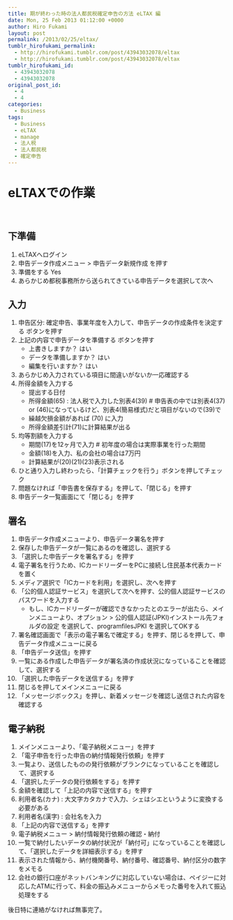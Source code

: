```yaml
---
title: 期が終わった時の法人都民税確定申告の方法 eLTAX 編
date: Mon, 25 Feb 2013 01:12:00 +0000
author: Hiro Fukami
layout: post
permalink: /2013/02/25/eltax/
tumblr_hirofukami_permalink:
  - http://hirofukami.tumblr.com/post/43943032078/eltax
  - http://hirofukami.tumblr.com/post/43943032078/eltax
tumblr_hirofukami_id:
  - 43943032078
  - 43943032078
original_post_id:
  - 4
  - 4
categories:
  - Business
tags:
  - Business
  - eLTAX
  - manage
  - 法人税
  - 法人都民税
  - 確定申告
---
```

# eLTAXでの作業

&nbsp;

## 下準備

1.  eLTAXへログイン
2.  申告データ作成メニュー > 申告データ新規作成 を押す
3.  準備をする Yes
4.  あらかじめ都税事務所から送られてきている申告データを選択して次へ

## 入力

1.  申告区分: 確定申告、事業年度を入力して、申告データの作成条件を決定する ボタンを押す
2.  上記の内容で申告データを準備する ボタンを押す 
    *   上書きしますか？ はい
    *   データを準備しますか？ はい
    *   編集を行いますか？ はい
3.  あらかじめ入力されている項目に間違いがないか一応確認する
4.  所得金額を入力する 
    *   提出する日付
    *   所得金額(65) : 法人税で入力した別表4(39) # 申告表の中では別表4(37) or (46)になっているけど、別表4(簡易様式)だと項目がないので(39)で
    *   繰越欠損金額があれば (70) に入力
    *   所得金額差引計(71)に計算結果が出る
5.  均等割額を入力する 
    *   期間(17)を12ヶ月で入力 # 初年度の場合は実際事業を行った期間
    *   金額(18)を入力、私の会社の場合は7万円
    *   計算結果が(20)(21)(23)表示される
6.  ひと通り入力し終わったら、「計算チェックを行う」ボタンを押してチェック
7.  問題なければ「申告書を保存する」を押して、「閉じる」を押す
8.  申告データ一覧画面にて「閉じる」を押す

<!--more-->

## 署名

1.  申告データ作成メニューより、申告データ署名を押す
2.  保存した申告データが一覧にあるのを確認し、選択する
3.  「選択した申告データを署名する」を押す
4.  電子署名を行うため、ICカードリーダーをPCに接続し住民基本代表カードを置く
5.  メディア選択で「ICカードを利用」を選択し、次へを押す
6.  「公的個人認証サービス」を選択して次へを押す、公的個人認証サービスのパスワードを入力する 
    *   もし、ICカードリーダーが確認できなかったとのエラーが出たら、メインメニューより、オプション > 公的個人認証(JPKI)インストール先フォルダの設定 を選択して、programfilesJPKI を選択してOKする
7.  署名確認画面で「表示の電子署名で確定する」を押す、閉じるを押して、申告データ作成メニューに戻る
8.  「申告データ送信」を押す
9.  一覧にある作成した申告データが署名済の作成状況になっていることを確認して、選択する
10. 「選択した申告データを送信する」を押す
11. 閉じるを押してメインメニューに戻る
12. 「メッセージボックス」を押し、新着メッセージを確認し送信された内容を確認する

## 電子納税

1.  メインメニューより、「電子納税メニュー」を押す
2.  「電子申告を行った申告の納付情報発行依頼」を押す
3.  一覧より、送信したものの発行依頼がブランクになっていることを確認して、選択する
4.  「選択したデータの発行依頼をする」を押す
5.  金額を確認して「上記の内容で送信する」を押す
6.  利用者名(カナ) : 大文字カタカナで入力、シェはシエというように変換する必要がある
7.  利用者名(漢字) : 会社名を入力
8.  「上記の内容で送信する」を押す
9.  電子納税メニュー > 納付情報発行依頼の確認・納付
10. 一覧で納付したいデータの納付状況が「納付可」になっていることを確認して、「選択したデータを詳細表示する」を押す
11. 表示された情報から、納付機関番号、納付番号、確認番号、納付区分の数字をメモる
12. 会社の銀行口座がネットバンキングに対応していない場合は、ペイジーに対応したATMに行って、料金の振込みメニューからメモった番号を入れて振込処理をする

後日特に連絡がなければ無事完了。